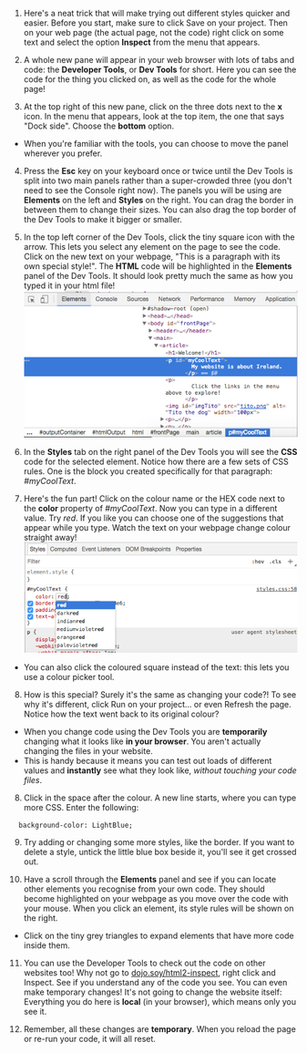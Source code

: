 1. Here's a neat trick that will make trying out different styles quicker and easier. Before you start, make sure to click Save on your project. Then on your web page \(the actual page, not the code\) right click on some text and select the option **Inspect** from the menu that appears.

2. A whole new pane will appear in your web browser with lots of tabs and code: the **Developer Tools**, or **Dev Tools** for short. Here you can see the code for the thing you clicked on, as well as the code for the whole page!

3. At the top right of this new pane, click on the three dots next to the **x** icon. In the menu that appears, look at the top item, the one that says "Dock side". Choose the **bottom** option.
 * When you're familiar with the tools, you can choose to move the panel wherever you prefer.

4. Press the **Esc** key on your keyboard once or twice until the Dev Tools is split into two main panels rather than a super-crowded three \(you don't need to see the Console right now\). The panels you will be using are **Elements** on the left and **Styles** on the right. You can drag the border in between them to change their sizes. You can also drag the top border of the Dev Tools to make it bigger or smaller. 

5. In the top left corner of the Dev Tools, click the tiny square icon with the arrow. This lets you select any element on the page to see the code. Click on the new text on your webpage, "This is a paragraph with its own special style!". The **HTML** code will be highlighted in the **Elements** panel of the Dev Tools. It should look pretty much the same as how you typed it in your html file!
![](assets/devToolsMyCoolText.png)

6. In the **Styles** tab on the right panel of the Dev Tools you will see the **CSS** code for the selected element. Notice how there are a few sets of CSS rules. One is the block you created specifically for that paragraph: _#myCoolText_.

7. Here's the fun part! Click on the colour name or the HEX code next to the **color** property of _#myCoolText_. Now you can type in a different value. Try _red_. If you like you can choose one of the suggestions that appear while you type. Watch the text on your webpage change colour straight away! ![](assets/devToolsChangeColour.png)

 * You can also click the coloured square instead of the text: this lets you use a colour picker tool. 

8. How is this special? Surely it's the same as changing your code?! To see why it's different, click Run on your project... or even Refresh the page. Notice how the text went back to its original colour? 
 * When you change code using the Dev Tools you are **temporarily** changing what it looks like **in your browser**. You aren't actually changing the files in your website. 
 * This is handy because it means you can test out loads of different values and **instantly** see what they look like, _without touching your code files_.

8. Click in the space after the colour. A new line starts, where you can type more CSS. Enter the following:
  ```
    background-color: LightBlue;
  ```
9. Try adding or changing some more styles, like the border. If you want to delete a style, untick the little blue box beside it, you'll see it get crossed out.

10. Have a scroll through the **Elements** panel and see if you can locate other elements you recognise from your own code. They should become highlighted on your webpage as you move over the code with your mouse. When you click an element, its style rules will be shown on the right.
 * Click on the tiny grey triangles to expand elements that have more code inside them.

11. You can use the Developer Tools to check out the code on other websites too! Why not go to [dojo.soy/html2-inspect](https://www.w3schools.com/css/default.asp), right click and Inspect. See if you understand any of the code you see. You can even make temporary changes! It's not going to change the website itself: Everything you do here is **local** \(in your browser\), which means only you see it.

12. Remember, all these changes are **temporary**. When you reload the page or re-run your code, it will all reset. 


